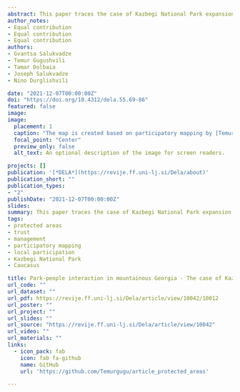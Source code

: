 ```yaml
---
abstract: This paper traces the case of Kazbegi National Park expansion and seeks to explore factors that shape or prevent trust-building between the park representatives and stakeholders. The research employed a qualitative methodology, using participatory mapping within discussions to allow the interview partners to link spatial information with extension areas. Comprehensive geographical coverage and participants’ maximal variation ensured the representativeness of the data collected. Overall, the article reviews various case studies and summarizes the similarities and differences in building trust during the expansion of protected areas in the Caucasus and other regions.
author_notes:
- Equal contribution
- Equal contribution
- Equal contribution 
authors:
- Gvantsa Salukvadze
- Temur Gugushvili
- Tamar Dolbaia
- Joseph Salukvadze
- Nino Durglishvili

date: "2021-12-07T00:00:00Z"
doi: "https://doi.org/10.4312/dela.55.69-86"
featured: false
image: 
image:
  placement: 1
  caption: "The map is created based on participatory mapping by [Temur Gugushvili]()"
  focal_point: "Center"
  preview_only: false
  alt_text: An optional description of the image for screen readers.

projects: []
publication: '[*DELA*](https://revije.ff.uni-lj.si/Dela/about)'
publication_short: ""
publication_types:
- "2"
publishDate: "2021-12-07T00:00:00Z"
slides: 
summary: This paper traces the case of Kazbegi National Park expansion and seeks to explore factors that shape or prevent trust-building between the park representatives and stakeholders. The research employed a qualitative methodology, using participatory mapping within discussions to allow the interview partners to link spatial information with extension areas.
tags:
- protected areas
- trust
- management
- participatory mapping
- local participation
- Kazbegi National Park
- Caucasus

title: Park-people interaction in mountainous Georgia - The case of Kazbegi National Park
url_code: ""
url_dataset: ""
url_pdf: https://revije.ff.uni-lj.si/Dela/article/view/10042/10012
url_poster: ""
url_project: ""
url_slides: ""
url_source: "https://revije.ff.uni-lj.si/Dela/article/view/10042"
url_video: ""
url_materials: ""
links:
  - icon_pack: fab
    icon: fab fa-github
    name: GitHub
    url: 'https://github.com/Temurgugu/article_protected_areas'

---
```

